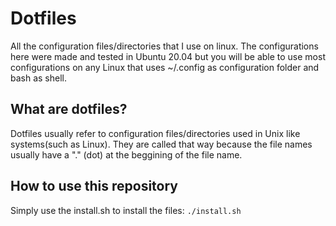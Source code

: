 # Dotfiles
All the configuration files/directories that I use on linux. The configurations here were made and tested in Ubuntu 20.04 but you will be able to use most configurations on any Linux that uses ~/.config as configuration folder and bash as shell.

## What are dotfiles?
Dotfiles usually refer to configuration files/directories used in Unix like systems(such as Linux). They are called that way because the file names usually have a "." (dot) at the beggining of the file name.

## How to use this repository
Simply use the install.sh to install the files:
`./install.sh`
